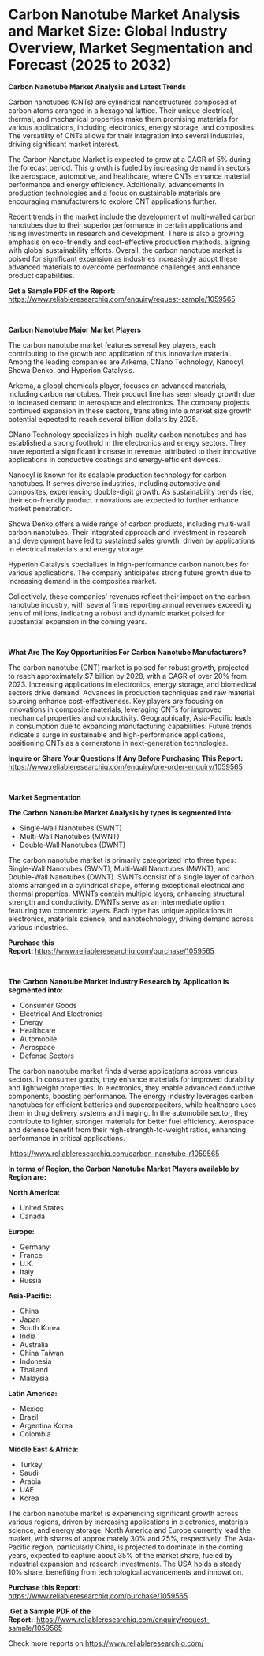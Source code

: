 <p><h1>Carbon Nanotube Market Analysis and Market Size: Global Industry Overview, Market Segmentation and Forecast (2025 to 2032)</h1></p><p><strong>Carbon Nanotube Market Analysis and Latest Trends</strong></p>
<p><p>Carbon nanotubes (CNTs) are cylindrical nanostructures composed of carbon atoms arranged in a hexagonal lattice. Their unique electrical, thermal, and mechanical properties make them promising materials for various applications, including electronics, energy storage, and composites. The versatility of CNTs allows for their integration into several industries, driving significant market interest.</p><p>The Carbon Nanotube Market is expected to grow at a CAGR of 5% during the forecast period. This growth is fueled by increasing demand in sectors like aerospace, automotive, and healthcare, where CNTs enhance material performance and energy efficiency. Additionally, advancements in production technologies and a focus on sustainable materials are encouraging manufacturers to explore CNT applications further.</p><p>Recent trends in the market include the development of multi-walled carbon nanotubes due to their superior performance in certain applications and rising investments in research and development. There is also a growing emphasis on eco-friendly and cost-effective production methods, aligning with global sustainability efforts. Overall, the carbon nanotube market is poised for significant expansion as industries increasingly adopt these advanced materials to overcome performance challenges and enhance product capabilities.</p></p>
<p><strong>Get a Sample PDF of the Report:&nbsp;</strong> <a href="https://www.reliableresearchiq.com/enquiry/request-sample/1059565?utm_campaign=3080&utm_medium=2&utm_source=Github&utm_content=ia&utm_term=22032025&utm_id=carbon-nanotube">https://www.reliableresearchiq.com/enquiry/request-sample/1059565</a></p>
<p>&nbsp;</p>
<p><strong>Carbon Nanotube Major Market Players</strong></p>
<p><p>The carbon nanotube market features several key players, each contributing to the growth and application of this innovative material. Among the leading companies are Arkema, CNano Technology, Nanocyl, Showa Denko, and Hyperion Catalysis. </p><p>Arkema, a global chemicals player, focuses on advanced materials, including carbon nanotubes. Their product line has seen steady growth due to increased demand in aerospace and electronics. The company projects continued expansion in these sectors, translating into a market size growth potential expected to reach several billion dollars by 2025.</p><p>CNano Technology specializes in high-quality carbon nanotubes and has established a strong foothold in the electronics and energy sectors. They have reported a significant increase in revenue, attributed to their innovative applications in conductive coatings and energy-efficient devices. </p><p>Nanocyl is known for its scalable production technology for carbon nanotubes. It serves diverse industries, including automotive and composites, experiencing double-digit growth. As sustainability trends rise, their eco-friendly product innovations are expected to further enhance market penetration.</p><p>Showa Denko offers a wide range of carbon products, including multi-wall carbon nanotubes. Their integrated approach and investment in research and development have led to sustained sales growth, driven by applications in electrical materials and energy storage. </p><p>Hyperion Catalysis specializes in high-performance carbon nanotubes for various applications. The company anticipates strong future growth due to increasing demand in the composites market. </p><p>Collectively, these companies' revenues reflect their impact on the carbon nanotube industry, with several firms reporting annual revenues exceeding tens of millions, indicating a robust and dynamic market poised for substantial expansion in the coming years.</p></p>
<p>&nbsp;</p>
<p><strong>What Are The Key Opportunities For Carbon Nanotube Manufacturers?</strong></p>
<p><p>The carbon nanotube (CNT) market is poised for robust growth, projected to reach approximately $7 billion by 2028, with a CAGR of over 20% from 2023. Increasing applications in electronics, energy storage, and biomedical sectors drive demand. Advances in production techniques and raw material sourcing enhance cost-effectiveness. Key players are focusing on innovations in composite materials, leveraging CNTs for improved mechanical properties and conductivity. Geographically, Asia-Pacific leads in consumption due to expanding manufacturing capabilities. Future trends indicate a surge in sustainable and high-performance applications, positioning CNTs as a cornerstone in next-generation technologies.</p></p>
<p><strong>Inquire or Share Your Questions If Any Before Purchasing This Report:</strong> <a href="https://www.reliableresearchiq.com/enquiry/pre-order-enquiry/1059565?utm_campaign=3080&utm_medium=2&utm_source=Github&utm_content=ia&utm_term=22032025&utm_id=carbon-nanotube">https://www.reliableresearchiq.com/enquiry/pre-order-enquiry/1059565</a></p>
<p>&nbsp;</p>
<p><strong>Market Segmentation</strong></p>
<p><strong>The Carbon Nanotube Market Analysis by types is segmented into:</strong></p>
<p><ul><li>Single-Wall Nanotubes (SWNT)</li><li>Multi-Wall Nanotubes (MWNT)</li><li>Double-Wall Nanotubes (DWNT)</li></ul></p>
<p><p>The carbon nanotube market is primarily categorized into three types: Single-Wall Nanotubes (SWNT), Multi-Wall Nanotubes (MWNT), and Double-Wall Nanotubes (DWNT). SWNTs consist of a single layer of carbon atoms arranged in a cylindrical shape, offering exceptional electrical and thermal properties. MWNTs contain multiple layers, enhancing structural strength and conductivity. DWNTs serve as an intermediate option, featuring two concentric layers. Each type has unique applications in electronics, materials science, and nanotechnology, driving demand across various industries.</p></p>
<p><strong>Purchase this Report:&nbsp;</strong><a href="https://www.reliableresearchiq.com/purchase/1059565?utm_campaign=3080&utm_medium=2&utm_source=Github&utm_content=ia&utm_term=22032025&utm_id=carbon-nanotube">https://www.reliableresearchiq.com/purchase/1059565</a></p>
<p>&nbsp;</p>
<p><strong>The Carbon Nanotube Market Industry Research by Application is segmented into:</strong></p>
<p><ul><li>Consumer Goods</li><li>Electrical And Electronics</li><li>Energy</li><li>Healthcare</li><li>Automobile</li><li>Aerospace</li><li>Defense Sectors</li></ul></p>
<p><p>The carbon nanotube market finds diverse applications across various sectors. In consumer goods, they enhance materials for improved durability and lightweight properties. In electronics, they enable advanced conductive components, boosting performance. The energy industry leverages carbon nanotubes for efficient batteries and supercapacitors, while healthcare uses them in drug delivery systems and imaging. In the automobile sector, they contribute to lighter, stronger materials for better fuel efficiency. Aerospace and defense benefit from their high-strength-to-weight ratios, enhancing performance in critical applications.</p></p>
<p><a href="https://www.reliableresearchiq.com/carbon-nanotube-r1059565?utm_campaign=3080&utm_medium=2&utm_source=Github&utm_content=ia&utm_term=22032025&utm_id=carbon-nanotube">&nbsp;https://www.reliableresearchiq.com/carbon-nanotube-r1059565</a></p>
<p><strong>In terms of Region, the Carbon Nanotube Market Players available by Region are:</strong></p>
<p>
    <p> <strong> North America: </strong>
        <ul>
            <li>United States</li>
            <li>Canada</li>
        </ul>
        </p> 
    <p> <strong> Europe: </strong>
        <ul>
            <li>Germany</li>
            <li>France</li>
            <li>U.K.</li>
            <li>Italy</li>
            <li>Russia</li>
        </ul>
        </p> 
    <p> <strong> Asia-Pacific: </strong>
        <ul>
            <li>China</li>
            <li>Japan</li>
            <li>South Korea</li>
            <li>India</li>
            <li>Australia</li>
            <li>China Taiwan</li>
            <li>Indonesia</li>
            <li>Thailand</li>
            <li>Malaysia</li>
        </ul>
        </p> 
    <p> <strong> Latin America: </strong>
        <ul>
            <li>Mexico</li>
            <li>Brazil</li>
            <li>Argentina Korea</li>
            <li>Colombia</li>
        </ul>
        </p> 
    <p> <strong> Middle East & Africa: </strong>
        <ul>
            <li>Turkey</li>
            <li>Saudi</li>
            <li>Arabia</li>
            <li>UAE</li>
            <li>Korea</li>
        </ul>
    </p>
    </p>
<p><p>The carbon nanotube market is experiencing significant growth across various regions, driven by increasing applications in electronics, materials science, and energy storage. North America and Europe currently lead the market, with shares of approximately 30% and 25%, respectively. The Asia-Pacific region, particularly China, is projected to dominate in the coming years, expected to capture about 35% of the market share, fueled by industrial expansion and research investments. The USA holds a steady 10% share, benefiting from technological advancements and innovation.</p></p>
<p><strong>Purchase this Report: </strong><a href="https://www.reliableresearchiq.com/purchase/1059565?utm_campaign=3080&utm_medium=2&utm_source=Github&utm_content=ia&utm_term=22032025&utm_id=carbon-nanotube">https://www.reliableresearchiq.com/purchase/1059565</a></p>
<p>&nbsp;<strong>Get a Sample PDF of the Report:&nbsp;&nbsp;</strong><a href="https://www.reliableresearchiq.com/enquiry/request-sample/1059565?utm_campaign=3080&utm_medium=2&utm_source=Github&utm_content=ia&utm_term=22032025&utm_id=carbon-nanotube">https://www.reliableresearchiq.com/enquiry/request-sample/1059565</a></p>
<p><strong></strong></p>
<p>Check more reports on <a href="https://www.reliableresearchiq.com/?utm_campaign=3080&utm_medium=2&utm_source=Github&utm_content=ia&utm_term=22032025&utm_id=carbon-nanotube">https://www.reliableresearchiq.com/</a></p>